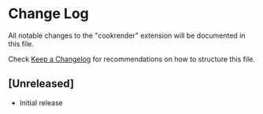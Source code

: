 # Change Log

All notable changes to the "cookrender" extension will be documented in this file.

Check [Keep a Changelog](http://keepachangelog.com/) for recommendations on how to structure this file.

## [Unreleased]

- Initial release